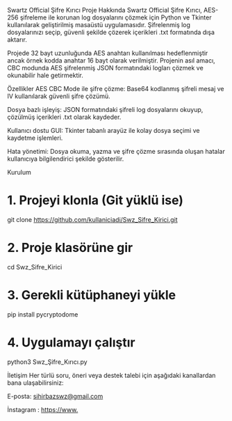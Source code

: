 Swartz Official Şifre Kırıcı
Proje Hakkında
Swartz Official Şifre Kırıcı, AES-256 şifreleme ile korunan log dosyalarını çözmek için Python ve Tkinter kullanılarak geliştirilmiş masaüstü uygulamasıdır. Şifrelenmiş log dosyalarınızı seçip, güvenli şekilde çözerek içerikleri .txt formatında dışa aktarır.

Projede 32 bayt uzunluğunda AES anahtarı kullanılması hedeflenmiştir ancak örnek kodda anahtar 16 bayt olarak verilmiştir. Projenin asıl amacı, CBC modunda AES şifrelenmiş JSON formatındaki logları çözmek ve okunabilir hale getirmektir.

Özellikler
AES CBC Mode ile şifre çözme: Base64 kodlanmış şifreli mesaj ve IV kullanılarak güvenli şifre çözümü.

Dosya bazlı işleyiş: JSON formatındaki şifreli log dosyalarını okuyup, çözülmüş içerikleri .txt olarak kaydeder.

Kullanıcı dostu GUI: Tkinter tabanlı arayüz ile kolay dosya seçimi ve kaydetme işlemleri.

Hata yönetimi: Dosya okuma, yazma ve şifre çözme sırasında oluşan hatalar kullanıcıya bilgilendirici şekilde gösterilir.



Kurulum 

# 1. Projeyi klonla (Git yüklü ise)
git clone https://github.com/kullaniciadi/Swz_Sifre_Kirici.git

# 2. Proje klasörüne gir
cd Swz_Sifre_Kirici

# 3. Gerekli kütüphaneyi yükle
pip install pycryptodome

# 4. Uygulamayı çalıştır
python3 Swz_Şifre_Kırıcı.py


İletişim
Her türlü soru, öneri veya destek talebi için aşağıdaki kanallardan bana ulaşabilirsiniz:

E-posta: sihirbazswz@gmail.com

İnstagram : [https://www.](https://www.instagram.com/sihirbaz.swz)
